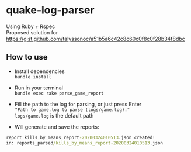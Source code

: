 # quake-log-parser

Using Ruby + Rspec <br />
Proposed solution for https://gist.github.com/talyssonoc/a51b5a6c42c8c60c0f8c0f28b34f8dbc

## How to use

- Install dependencies<br/>
`bundle install` <br/>

- Run in your terminal<br/>
`bundle exec rake parse_game_report` <br/>

- Fill the path to the log for parsing, or just press Enter<br/>
`"Path to game.log to parse (logs/game.log):"`<br/>
`logs/game.log` is the default path <br/>

- Will generate and save the reports:

```cmd
report kills_by_means_report-20200324010513.json created!
in: reports_parsed/kills_by_means_report-20200324010513.json
```
